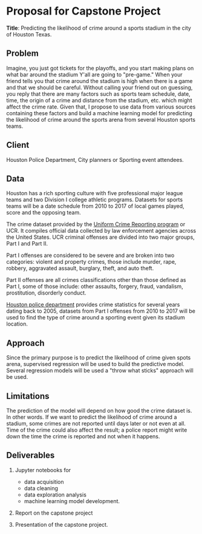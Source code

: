 
# Proposal for Capstone Project

**Title**: Predicting the likelihood of crime around a sports stadium in the city of Houston Texas.


## Problem
Imagine,  you just got tickets for the playoffs, and you start making plans on what bar around the stadium  Y'all are going to "pre-game." When your friend tells you that crime around the stadium is high when there is a game and that we should be careful.  Without calling your friend out on guessing, you reply that there are many factors such as sports team schedule, date, time, the origin of a crime and distance from the stadium, etc. which might affect the crime rate. 
Given that, I propose to use data from various sources containing these factors and build a machine learning model for predicting the likelihood of crime around the sports arena from several Houston sports teams.

## Client  
Houston Police Department, City planners or Sporting event attendees.

## Data
Houston has a rich sporting culture with five professional major league teams and two Division I college athletic programs. Datasets for sports teams will be a date schedule from 2010 to 2017 of local games played, score and the opposing team.

The crime dataset provided by the [Uniform Crime Reporting program](https://en.wikipedia.org/wiki/Uniform_Crime_Reports) or UCR. It compiles official data collected by law enforcement agencies across the United States. UCR criminal offenses are divided into two major groups, Part I and Part II. 

Part I offenses are considered to be severe and are broken into two categories: violent and property crimes, those include murder, rape, robbery, aggravated assault, burglary, theft, and auto theft. 

Part II offenses are all crimes classifications other than those defined as Part I, some of those include: other assaults, forgery, fraud, vandalism, prostitution, disorderly conduct. 

[Houston police department](http://www.houstontx.gov/police/cs/index-2.htm) provides crime statistics for several years dating back to 2005, datasets from Part I offenses from 2010 to 2017 will be used to find the type of crime around a sporting event given its stadium location. 
 

## Approach

Since the primary purpose is to predict the likelihood of crime given spots arena, supervised regression will be used to build the predictive model. Several regression models will be used a "throw what sticks" approach will be used.


## Limitations

The prediction of the model will depend on how good the crime dataset is. In other words. If we want to predict the likelihood of crime around a stadium, some crimes are not reported until days later or not even at all.  Time of the crime could also affect the result; a police report might write down the time the crime is reported and not when it happens.

## Deliverables

1. Jupyter notebooks for 
    - data acquisition
    - data cleaning
    - data exploration analysis
    - machine learning model development.



2. Report on the capstone project
3. Presentation of the capstone project.